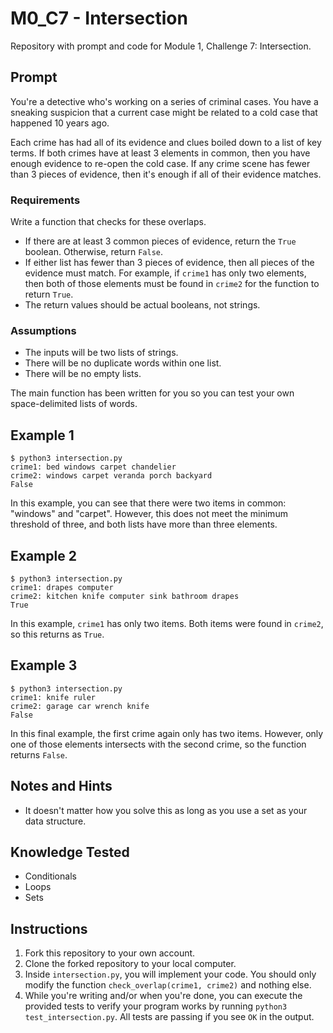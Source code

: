 # M0_C7 - Intersection
Repository with prompt and code for Module 1, Challenge 7: Intersection.

## Prompt
You're a detective who's working on a series of criminal cases. You have a sneaking suspicion that a current case might be related to a cold case that happened 10 years ago.

Each crime has had all of its evidence and clues boiled down to a list of key terms. If both crimes have at least 3 elements in common, then you have enough evidence to re-open the cold case. If any crime scene has fewer than 3 pieces of evidence, then it's enough if all of their evidence matches.

### Requirements

Write a function that checks for these overlaps.

- If there are at least 3 common pieces of evidence, return the `True` boolean. Otherwise, return `False`.
- If either list has fewer than 3 pieces of evidence, then all pieces of the evidence must match. For example, if `crime1` has only two elements, then both of those elements must be found in `crime2` for the function to return `True`.
- The return values should be actual booleans, not strings.

### Assumptions
- The inputs will be two lists of strings.
- There will be no duplicate words within one list.
- There will be no empty lists.

The main function has been written for you so you can test your own space-delimited lists of words.

## Example 1
```
$ python3 intersection.py
crime1: bed windows carpet chandelier
crime2: windows carpet veranda porch backyard
False
```

In this example, you can see that there were two items in common: "windows" and "carpet". However, this does not meet the minimum threshold of three, and both lists have more than three elements.

## Example 2
```
$ python3 intersection.py
crime1: drapes computer
crime2: kitchen knife computer sink bathroom drapes
True
```

In this example, `crime1` has only two items. Both items were found in `crime2`, so this returns as `True`.

## Example 3
```
$ python3 intersection.py
crime1: knife ruler
crime2: garage car wrench knife
False
```

In this final example, the first crime again only has two items. However, only one of those elements intersects with the second crime, so the function returns `False`.

## Notes and Hints
- It doesn't matter how you solve this as long as you use a set as your data structure.

## Knowledge Tested
- Conditionals
- Loops
- Sets

## Instructions
1. Fork this repository to your own account.
2. Clone the forked repository to your local computer.
3. Inside `intersection.py`, you will implement your code. You should only modify the function `check_overlap(crime1, crime2)` and nothing else. 
4. While you're writing and/or when you're done, you can execute the provided tests to verify your program works by running `python3 test_intersection.py`. All tests are passing if you see `OK` in the output.
